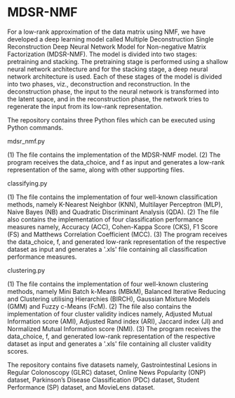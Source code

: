 # MDSR-NMF

For a low-rank approximation of the data matrix using NMF, we have developed a deep learning model called Multiple Deconstruction Single Reconstruction Deep Neural Network Model for Non-negative Matrix Factorization (MDSR-NMF). The model is divided into two stages: pretraining and stacking. The pretraining stage is performed using a shallow neural network architecture and for the stacking stage, a deep neural network architecture is used. Each of these stages of the model is divided into two phases, viz., deconstruction and reconstruction. In the deconstruction phase, the input to the neural network is transformed into the latent space, and in the reconstruction phase, the network tries to regenerate the input from its low-rank representation.

The repository contains three Python files which can be executed using Python commands.

mdsr_nmf.py

(1) The file contains the implementation of the MDSR-NMF model.
(2) The program receives the data_choice, and f as input and generates a low-rank representation of the same, along with other supporting files.

classifying.py

(1) The file contains the implementation of four well-known classification methods, namely K-Nearest Neighbor (KNN), Multilayer Perceptron (MLP), Naive Bayes (NB) and Quadratic Discriminant Analysis (QDA).
(2) The file also contains the implementation of four classification performance measures namely, Accuracy (ACC), Cohen-Kappa Score (CKS), F1 Score (FS) and Matthews Correlation Coefficient (MCC).
(3) The program receives the data_choice, f, and generated low-rank representation of the respective dataset as input and generates a '.xls' file containing all classification performance measures.

clustering.py

(1) The file contains the implementation of four well-known clustering methods, namely Mini Batch k-Means (MBkM), Balanced Iterative Reducing and Clustering utilising Hierarchies (BIRCH), Gaussian Mixture Models (GMM) and Fuzzy c-Means (FcM).
(2) The file also contains the implementation of four cluster validity indices namely, Adjusted Mutual Information score (AMI), Adjusted Rand index (ARI), Jaccard index (JI) and Normalized Mutual Information score (NMI).
(3) The program receives the data_choice, f, and generated low-rank representation of the respective dataset as input and generates a '.xls' file containing all cluster validity scores.

The repository contains five datasets namely, Gastrointestinal Lesions in Regular Colonoscopy (GLRC) dataset, Online News Popularity (ONP) dataset, Parkinson’s Disease Classification (PDC) dataset, Student Performance (SP) dataset, and MovieLens dataset.
